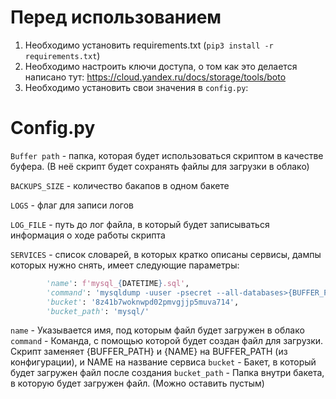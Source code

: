 # Перед использованием

1. Необходимо установить requirements.txt (``pip3 install -r requirements.txt``)
2. Необходимо настроить ключи доступа, о том как это делается написано тут: https://cloud.yandex.ru/docs/storage/tools/boto
3. Необходимо установить свои значения в ``config.py``:

# Config.py
``Buffer path`` - папка, которая будет использоваться скриптом в качестве буфера. (В неё скрипт будет сохранять файлы для загрузки в облако)

``BACKUPS_SIZE`` - количество бакапов в одном бакете

``LOGS`` - флаг для записи логов

``LOG_FILE`` - путь до лог файла, в который будет записываться информация о ходе работы скрипта

``SERVICES`` - список словарей, в которых кратко описаны сервисы, дампы которых нужно снять, имеет следующие параметры:
```python
        'name': f'mysql_{DATETIME}.sql',
        'command': 'mysqldump -uuser -psecret --all-databases>{BUFFER_PATH}{NAME}',
        'bucket': '8z41b7woknwpd02pmvgjjp5muva714',
        'bucket_path': 'mysql/'
```

``name`` - Указывается имя, под которым файл будет загружен в облако
``command`` - Команда, с помощью которой будет создан файл для загрузки. Скрипт заменяет {BUFFER_PATH} и {NAME} на BUFFER_PATH (из конфигурации), и NAME на название сервиса
``bucket`` - Бакет, в который будет загружен файл после создания
``bucket_path`` - Папка внутри бакета, в которую будет загружен файл. (Можно оставить пустым)
